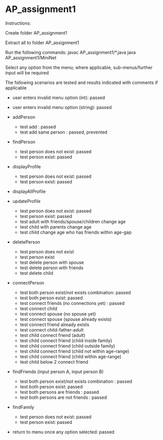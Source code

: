 # AP_assignment1
Instructions:

Create folder AP_assignment1

Extract all to folder AP_assignment1

Run the following commands:
javac AP_assignment1/*.java
java AP_assignment1/MiniNet

Select any option from the menu; where applicable, sub-menus/further input will be required

The following scenarios are tested and results indicated with comments if applicable

- user enters invalid menu option (int): passed
- user enters invalid menu option (string): passed

- addPerson
	- test add : passed
	- test add same person : passed, prevented
	
- findPerson
	- test person does not exist: passed
	- test person exist: passed
	
- displayProfile
	- test person does not exist: passed
	- test person exist: passed
	
- displayAllProfile
	
- updateProfile
	- test person does not exist: passed
	- test person exist: passed
	- test adult with friends/spouse/children change age
	- test child with parents change age
	- test child change age who has friends within age-gap
	
- deletePerson
	- test person does not exist
	- test person exist
	- test delete person with spouse
	- test delete person with friends
	- test delete child
	
- connectPerson
	- test both person exist/not exists combination: passed
	- test both person exist: passed
	- test connect friends (no connections yet) : passed
	- test connect child
	- test connect spouse (no spouse yet)
	- test connect spouse (spouse already exists)
	- test connect friend already exists
	- test connect child-father-adult
	- test child connect friend (adult)
	- test child connect friend (child inside family)
	- test child connect friend (child outside family)
	- test child connect friend (child not within age-range)
	- test child connect friend (child within age-range)
	- test child below 2 connect friend
	
- findFriends (input person A, input person B)
	- test both person exist/not exists combination : passed
	- test both person exist: passed
	- test both persons are friends : passed
	- test both persons are not friends : passed
	
- findFamily	
	- test person does not exist: passed
	- test person exist: passed
	
- return to menu once any option selected: passed
	

